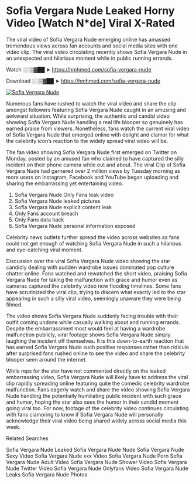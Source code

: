 ﻿# Sofia Vergara Nude Leaked Horny Video [Watch N*de] Viral X-Rated

The viral video of ﻿Sofia Vergara Nude emerging online has amassed tremendous views across fan accounts and social media sites with one video clip. The viral video circulating recently shows ﻿Sofia Vergara Nude in an unexpected and hilarious moment while in public running errands. 

Watch ░░▒▓██ ➤ https://hmhmed.com/sofia-vergara-nude

Download ░░▒▓██ ➤ https://hmhmed.com/sofia-vergara-nude

[![Sofia Vergara Nude](https://i.imgur.com/dJHk4Zq.gif)](https://hmhmed.com/sofia-vergara-nude)

Numerous fans have rushed to watch the viral video and share the clip amongst followers featuring ﻿Sofia Vergara Nude caught in an amusing and awkward situation. While surprising, the authentic and candid video showing ﻿Sofia Vergara Nude handling a real life blooper so genuinely has earned praise from viewers. Nonetheless, fans watch the current viral video of ﻿Sofia Vergara Nude that emerged online with delight and clamor for what the celebrity icon’s reaction to the widely spread viral video will be.

The fan video showing ﻿Sofia Vergara Nude first emerged on Twitter on Monday, posted by an amused fan who claimed to have captured the silly incident on their phone camera while out and about. The viral Clip of ﻿Sofia Vergara Nude had garnered over 2 million views by Tuesday morning as more users on Instagram, Facebook and YouTube began uploading and sharing the embarrassing yet entertaining video. 

1. ﻿Sofia Vergara Nude Only Fans leak video
2. ﻿Sofia Vergara Nude leaked pictures
3. ﻿Sofia Vergara Nude explicit content leak
4. Only Fans account breach
5. Only Fans data hack
6. ﻿Sofia Vergara Nude personal information exposed

Celebrity news outlets further spread the video across websites as fans could not get enough of watching ﻿Sofia Vergara Nude in such a hilarious and eye-catching viral moment. 

Discussion over the viral ﻿Sofia Vergara Nude video showing the star candidly dealing with sudden wardrobe issues dominated pop culture chatter online. Fans watched and rewatched the short video, praising ﻿Sofia Vergara Nude for taking the malfunction with grace and humor even as cameras captured the celebrity video now flooding timelines. Some fans have scrutinized the viral clip, trying to discern what exactly led to the star appearing in such a silly viral video, seemingly unaware they were being filmed.

The video shows ﻿Sofia Vergara Nude suddenly facing trouble with their outfit coming undone while casually walking about and running errands. Despite the embarrassment most would feel at having a wardrobe malfunction publicly, viral footage shows ﻿Sofia Vergara Nude simply laughing the incident off themselves. It is this down-to-earth reaction that has earned ﻿Sofia Vergara Nude such positive responses rather than ridicule after surprised fans rushed online to see the video and share the celebrity blooper seen around the internet.  

While reps for the star have not commented directly on the leaked embarrassing video, ﻿Sofia Vergara Nude will likely have to address the viral clip rapidly spreading online featuring quite the comedic celebrity wardrobe malfunction. Fans eagerly watch and share the video showing ﻿Sofia Vergara Nude handling the potentially humiliating public incident with such grace and humor, hoping the star also sees the humor in their candid moment going viral too. For now, footage of the celebrity video continues circulating with fans clamoring to know if ﻿Sofia Vergara Nude will personally acknowledge their viral video being shared widely across social media this week.

Related Searches

﻿Sofia Vergara Nude Leaked
﻿Sofia Vergara Nude Nude
﻿Sofia Vergara Nude Sexy Video
﻿Sofia Vergara Nude xxx Video
﻿Sofia Vergara Nude Porn
﻿Sofia Vergara Nude Adult Video
﻿Sofia Vergara Nude Shower Video
﻿Sofia Vergara Nude Twitter Video
﻿Sofia Vergara Nude Onlyfans Video
﻿Sofia Vergara Nude Leaks
﻿Sofia Vergara Nude Photos